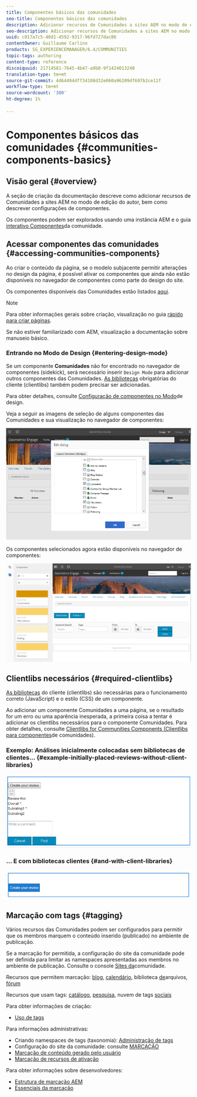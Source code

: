 ```yaml
---
title: Componentes básicos das comunidades
seo-title: Componentes básicos das comunidades
description: Adicionar recursos de Comunidades a sites AEM no modo de edição e configurar componentes
seo-description: Adicionar recursos de Comunidades a sites AEM no modo de edição e configurar componentes
uuid: c017a7c5-40d1-4592-9317-96fd727dac86
contentOwner: Guillaume Carlino
products: SG_EXPERIENCEMANAGER/6.4/COMMUNITIES
topic-tags: authoring
content-type: reference
discoiquuid: 21714581-7645-4b47-a9b0-9f1424013240
translation-type: tm+mt
source-git-commit: 4d64494dff34108d32e060a96209df697b2ce11f
workflow-type: tm+mt
source-wordcount: '380'
ht-degree: 1%

---
```



# Componentes básicos das comunidades {#communities-components-basics}

## Visão geral {#overview}

A seção de criação da documentação descreve como adicionar recursos de Comunidades a sites AEM no modo de edição do autor, bem como descrever configurações de componentes.

Os componentes podem ser explorados usando uma instância AEM e o guia [interativo Componentes](components-guide.md)da comunidade.

## Acessar componentes das comunidades {#accessing-communities-components}

Ao criar o conteúdo da página, se o modelo subjacente permitir alterações no design da página, é possível ativar os componentes que ainda não estão disponíveis no navegador de componentes como parte do design do site.

Os componentes disponíveis das Comunidades estão listados [aqui](author-communities.md#available-communities-components).

>[!NOTE]
>
>Para obter informações gerais sobre criação, visualização no guia [rápido para criar páginas](../../help/sites-authoring/qg-page-authoring.md).
>
>Se não estiver familiarizado com AEM, visualização a documentação sobre manuseio [](../../help/sites-authoring/basic-handling.md)básico.

### Entrando no Modo de Design {#entering-design-mode}

Se um componente **Comunidades** não for encontrado no navegador de componentes (sidekick), será necessário inserir `Design Mode` para adicionar outros componentes das Comunidades. [As bibliotecas](#required-clientlibs) obrigatórias do cliente (clientlibs) também podem precisar ser adicionadas.

Para obter detalhes, consulte [Configuração de componentes no Modo](../../help/sites-authoring/default-components-designmode.md)de design.

Veja a seguir as imagens de seleção de alguns componentes das Comunidades e sua visualização no navegador de componentes:

![chlimage_1-424](assets/chlimage_1-424.png)

Os componentes selecionados agora estão disponíveis no navegador de componentes:

![chlimage_1-425](assets/chlimage_1-425.png)

## Clientlibs necessários {#required-clientlibs}

[As bibliotecas](../../help/sites-developing/clientlibs.md) do cliente (clientlibs) são necessárias para o funcionamento correto (JavaScript) e o estilo (CSS) de um componente.

Ao adicionar um componente Comunidades a uma página, se o resultado for um erro ou uma aparência inesperada, a primeira coisa a tentar é adicionar os clientlibs necessários para o componente Comunidades. Para obter detalhes, consulte [Clientlibs for Communities Components (Clientlibs para componentes](clientlibs.md)de comunidades).

### Exemplo: Análises inicialmente colocadas sem bibliotecas de clientes... {#example-initially-placed-reviews-without-client-libraries}

![chlimage_1-426](assets/chlimage_1-426.png)

### ... E com bibliotecas clientes {#and-with-client-libraries}

![chlimage_1-427](assets/chlimage_1-427.png)

## Marcação com tags {#tagging}

Vários recursos das Comunidades podem ser configurados para permitir que os membros marquem o conteúdo inserido (publicado) no ambiente de publicação.

Se a marcação for permitida, a configuração do site da comunidade pode ser definida para limitar as namespaces apresentadas aos membros no ambiente de publicação. Consulte o console [Sites da](sites-console.md#tagging)comunidade.

Recursos que permitem marcação: [blog](blog-feature.md), [calendário](calendar.md), biblioteca [de](file-library.md)arquivos, [fórum](forum.md)

Recursos que usam tags: [catálogo](catalog.md), [pesquisa](search.md), nuvem de tags [sociais](tagcloud.md)

Para obter informações de criação:

* [Uso de tags](../../help/sites-authoring/tags.md)

Para informações administrativas:

* Criando namespaces de tags (taxonomia): [Administração de tags](../../help/sites-administering/tags.md)
* Configuração do site da comunidade: consulte [MARCAÇÃO](sites-console.md#tagging)
* [Marcação de conteúdo gerado pelo usuário](../../help/sites-authoring/tags.md)
* [Marcação de recursos de ativação](tag-resources.md)

Para obter informações sobre desenvolvedores:

* [Estrutura de marcação AEM](../../help/sites-developing/framework.md)
* [Essenciais da marcação](tag.md)


